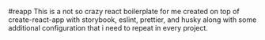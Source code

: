 #reapp
This is a not so crazy react boilerplate for me created on top of create-react-app with storybook, eslint, prettier, and husky along with some additional configuration that i need to repeat in every project.
